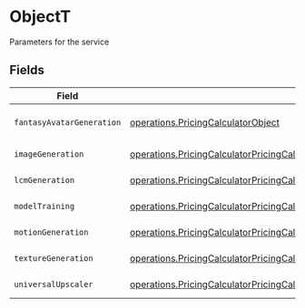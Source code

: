 # ObjectT

Parameters for the service


## Fields

| Field                                                                                                                                                                                                                             | Type                                                                                                                                                                                                                              | Required                                                                                                                                                                                                                          | Description                                                                                                                                                                                                                       |
| --------------------------------------------------------------------------------------------------------------------------------------------------------------------------------------------------------------------------------- | --------------------------------------------------------------------------------------------------------------------------------------------------------------------------------------------------------------------------------- | --------------------------------------------------------------------------------------------------------------------------------------------------------------------------------------------------------------------------------- | --------------------------------------------------------------------------------------------------------------------------------------------------------------------------------------------------------------------------------- |
| `fantasyAvatarGeneration`                                                                                                                                                                                                         | [operations.PricingCalculatorObject](../../../sdk/models/operations/pricingcalculatorobject.md)                                                                                                                                   | :heavy_minus_sign:                                                                                                                                                                                                                | Parameters for FANTASY_AVATAR_GENERATION service                                                                                                                                                                                  |
| `imageGeneration`                                                                                                                                                                                                                 | [operations.PricingCalculatorPricingCalculatorObject](../../../sdk/models/operations/pricingcalculatorpricingcalculatorobject.md)                                                                                                 | :heavy_minus_sign:                                                                                                                                                                                                                | Parameters for IMAGE_GENERATION service                                                                                                                                                                                           |
| `lcmGeneration`                                                                                                                                                                                                                   | [operations.PricingCalculatorPricingCalculatorRequestObject](../../../sdk/models/operations/pricingcalculatorpricingcalculatorrequestobject.md)                                                                                   | :heavy_minus_sign:                                                                                                                                                                                                                | Parameters for LCM_GENERATION service                                                                                                                                                                                             |
| `modelTraining`                                                                                                                                                                                                                   | [operations.PricingCalculatorPricingCalculatorRequestRequestBodyObject](../../../sdk/models/operations/pricingcalculatorpricingcalculatorrequestrequestbodyobject.md)                                                             | :heavy_minus_sign:                                                                                                                                                                                                                | Parameters for MODEL_TRAINING service                                                                                                                                                                                             |
| `motionGeneration`                                                                                                                                                                                                                | [operations.PricingCalculatorPricingCalculatorRequestRequestBodyServiceParamsObject](../../../sdk/models/operations/pricingcalculatorpricingcalculatorrequestrequestbodyserviceparamsobject.md)                                   | :heavy_minus_sign:                                                                                                                                                                                                                | Parameters for MOTION_GENERATION service                                                                                                                                                                                          |
| `textureGeneration`                                                                                                                                                                                                               | [operations.PricingCalculatorPricingCalculatorRequestRequestBodyServiceParamsTEXTUREGENERATIONObject](../../../sdk/models/operations/pricingcalculatorpricingcalculatorrequestrequestbodyserviceparamstexturegenerationobject.md) | :heavy_minus_sign:                                                                                                                                                                                                                | Parameters for TEXTURE_GENERATION service                                                                                                                                                                                         |
| `universalUpscaler`                                                                                                                                                                                                               | [operations.PricingCalculatorPricingCalculatorRequestRequestBodyServiceParamsUNIVERSALUPSCALERObject](../../../sdk/models/operations/pricingcalculatorpricingcalculatorrequestrequestbodyserviceparamsuniversalupscalerobject.md) | :heavy_minus_sign:                                                                                                                                                                                                                | Parameters for UNIVERSAL_UPSCALER service                                                                                                                                                                                         |